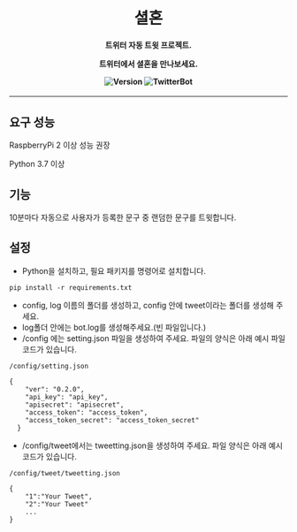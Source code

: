 <h1 align="center">
<br>
셜혼
</br>
</h1 align>

<h4 align="center">

**트위터 자동 트윗 프로젝트.**

**트위터에서 셜혼을 만나보세요.**

![Version](https://img.shields.io/badge/python-%E2%89%A53.5-blue?logo=python) ![TwitterBot](https://img.shields.io/badge/Syeolhon-Link-blue?logo=Twitter)
</h4>

---

## 요구 성능
RaspberryPi 2 이상 성능 권장

Python 3.7 이상

## 기능
10분마다 자동으로 사용자가 등록한 문구 중 랜덤한 문구를 트윗합니다.

## 설정

- Python을 설치하고, 필요 패키지를 명령어로 설치합니다.
```
pip install -r requirements.txt
```

- config, log 이름의 폴더를 생성하고, config 안에 tweet이라는 폴더를 생성해 주세요.
- log폴더 안에는 bot.log를 생성해주세요.(빈 파일입니다.)
-  /config 에는 setting.json 파일을 생성하여 주세요. 파일의 양식은 아래 예시 파일 코드가 있습니다.

```
/config/setting.json

{
    "ver": "0.2.0",
    "api_key": "api_key",
    "apisecret": "apisecret",
    "access_token": "access_token",
    "access_token_secret": "access_token_secret"
  }
```

- /config/tweet에서는 tweetting.json을 생성하여 주세요. 파일 양식은 아래 예시 코드가 있습니다.

```
/config/tweet/tweetting.json

{
    "1":"Your Tweet",
    "2":"Your Tweet"
    ...
}
```
